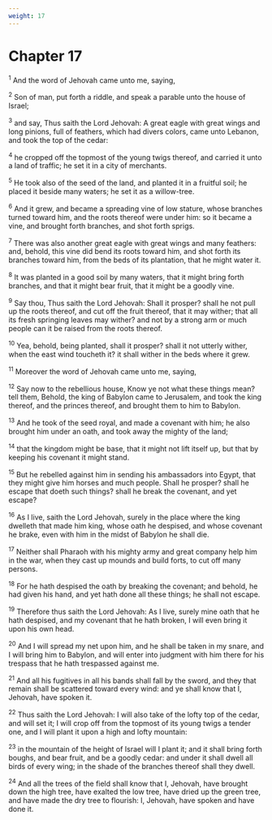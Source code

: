 ```yaml
---
weight: 17
---
```


# Chapter 17

<sup>1</sup> And the word of Jehovah came unto me, saying, 

<sup>2</sup> Son of man, put forth a riddle, and speak a parable unto the house of Israel; 

<sup>3</sup> and say, Thus saith the Lord Jehovah: A great eagle with great wings and long pinions, full of feathers, which had divers colors, came unto Lebanon, and took the top of the cedar: 

<sup>4</sup> he cropped off the topmost of the young twigs thereof, and carried it unto a land of traffic; he set it in a city of merchants. 

<sup>5</sup> He took also of the seed of the land, and planted it in a fruitful soil; he placed it beside many waters; he set it as a willow-tree. 

<sup>6</sup> And it grew, and became a spreading vine of low stature, whose branches turned toward him, and the roots thereof were under him: so it became a vine, and brought forth branches, and shot forth sprigs. 

<sup>7</sup> There was also another great eagle with great wings and many feathers: and, behold, this vine did bend its roots toward him, and shot forth its branches toward him, from the beds of its plantation, that he might water it. 

<sup>8</sup> It was planted in a good soil by many waters, that it might bring forth branches, and that it might bear fruit, that it might be a goodly vine. 

<sup>9</sup> Say thou, Thus saith the Lord Jehovah: Shall it prosper? shall he not pull up the roots thereof, and cut off the fruit thereof, that it may wither; that all its fresh springing leaves may wither? and not by a strong arm or much people can it be raised from the roots thereof. 

<sup>10</sup> Yea, behold, being planted, shall it prosper? shall it not utterly wither, when the east wind toucheth it? it shall wither in the beds where it grew. 

<sup>11</sup> Moreover the word of Jehovah came unto me, saying, 

<sup>12</sup> Say now to the rebellious house, Know ye not what these things mean? tell them, Behold, the king of Babylon came to Jerusalem, and took the king thereof, and the princes thereof, and brought them to him to Babylon. 

<sup>13</sup> And he took of the seed royal, and made a covenant with him; he also brought him under an oath, and took away the mighty of the land; 

<sup>14</sup> that the kingdom might be base, that it might not lift itself up, but that by keeping his covenant it might stand. 

<sup>15</sup> But he rebelled against him in sending his ambassadors into Egypt, that they might give him horses and much people. Shall he prosper? shall he escape that doeth such things? shall he break the covenant, and yet escape? 

<sup>16</sup> As I live, saith the Lord Jehovah, surely in the place where the king dwelleth that made him king, whose oath he despised, and whose covenant he brake, even with him in the midst of Babylon he shall die. 

<sup>17</sup> Neither shall Pharaoh with his mighty army and great company help him in the war, when they cast up mounds and build forts, to cut off many persons. 

<sup>18</sup> For he hath despised the oath by breaking the covenant; and behold, he had given his hand, and yet hath done all these things; he shall not escape. 

<sup>19</sup> Therefore thus saith the Lord Jehovah: As I live, surely mine oath that he hath despised, and my covenant that he hath broken, I will even bring it upon his own head. 

<sup>20</sup> And I will spread my net upon him, and he shall be taken in my snare, and I will bring him to Babylon, and will enter into judgment with him there for his trespass that he hath trespassed against me. 

<sup>21</sup> And all his fugitives in all his bands shall fall by the sword, and they that remain shall be scattered toward every wind: and ye shall know that I, Jehovah, have spoken it. 

<sup>22</sup> Thus saith the Lord Jehovah: I will also take of the lofty top of the cedar, and will set it; I will crop off from the topmost of its young twigs a tender one, and I will plant it upon a high and lofty mountain: 

<sup>23</sup> in the mountain of the height of Israel will I plant it; and it shall bring forth boughs, and bear fruit, and be a goodly cedar: and under it shall dwell all birds of every wing; in the shade of the branches thereof shall they dwell. 

<sup>24</sup> And all the trees of the field shall know that I, Jehovah, have brought down the high tree, have exalted the low tree, have dried up the green tree, and have made the dry tree to flourish: I, Jehovah, have spoken and have done it. 



